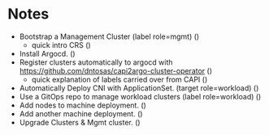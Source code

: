 # Notes
* Bootstrap a Management Cluster (label role=mgmt) ()
  * quick intro CRS ()
* Install Argocd. ()
* Register clusters automatically to argocd with https://github.com/dntosas/capi2argo-cluster-operator ()
  * quick explanation of labels carried over from CAPI ()
* Automatically Deploy CNI with ApplicationSet. (target role=workload) ()
* Use a GitOps repo to manage workload clusters (label role=workload) ()
* Add nodes to machine deployment. ()
* Add another machine deployment. ()
* Upgrade Clusters & Mgmt cluster. ()
